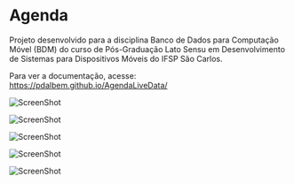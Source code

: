 # Agenda
Projeto desenvolvido para a disciplina Banco de Dados para Computação Móvel (BDM) do curso de Pós-Graduação Lato Sensu em Desenvolvimento de Sistemas para Dispositivos Móveis do IFSP São Carlos.

Para ver a documentação, acesse: https://pdalbem.github.io/AgendaLiveData/

![ScreenShot](https://raw.github.com/pdalbem/AgendaLiveData/master/screenshots/screenshot1.jpg)

![ScreenShot](https://raw.github.com/pdalbem/AgendaLiveData/master/screenshots/screenshot2.jpg)

![ScreenShot](https://raw.github.com/pdalbem/AgendaLiveData/master/screenshots/screenshot3.jpg)

![ScreenShot](https://raw.github.com/pdalbem/AgendaLiveData/master/screenshots/screenshot4.jpg)

![ScreenShot](https://raw.github.com/pdalbem/AgendaLiveData/master/screenshots/screenshot5.jpg)
